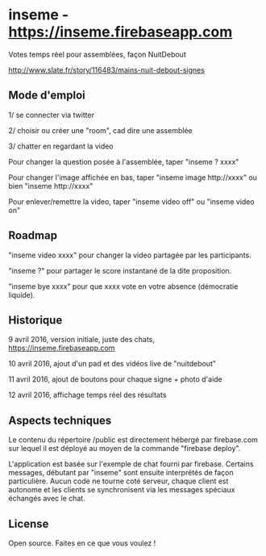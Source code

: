 # inseme - https://inseme.firebaseapp.com
Votes temps réel pour assemblées, façon NuitDebout

http://www.slate.fr/story/116483/mains-nuit-debout-signes

## Mode d'emploi

1/ se connecter via twitter

2/ choisir ou créer une "room", cad dire une assemblée

3/ chatter en regardant la video

Pour changer la question posée à l'assemblée, taper "inseme ? xxxx"

Pour changer l'image affichée en bas, taper "inseme image http://xxxx" ou bien "inseme http://xxxx"

Pour enlever/remettre la video, taper "inseme video off" ou "inseme video on"

## Roadmap

"inseme video xxxx" pour changer la video partagée par les participants.

"inseme ?" pour partager le score instantané de la dite proposition.

"inseme bye xxxx" pour que xxxx vote en votre absence (démocratie liquide).


## Historique

9 avril 2016, version initiale, juste des chats, https://inseme.firebaseapp.com

10 avril 2016, ajout d'un pad et des vidéos live de "nuitdebout"

11 avril 2016, ajout de boutons pour chaque signe + photo d'aide

12 avril 2016, affichage temps réel des résultats

## Aspects techniques

Le contenu du répertoire /public est directement hébergé par firebase.com sur 
lequel il est déployé au moyen de la commande "firebase deploy".

L'application est basée sur l'exemple de chat fourni par firebase. 
Certains messages, débutant par "inseme" sont ensuite interprétés de façon particulière. 
Aucun code ne tourne coté serveur, chaque client est autonome et les clients
se synchronisent via les messages spéciaux échangés avec le chat.

## License

Open source. Faites en ce que vous voulez !
